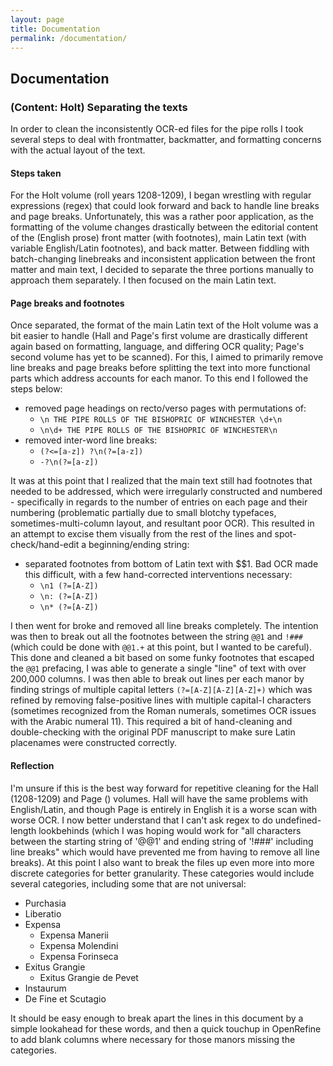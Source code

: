 ```yaml
---
layout: page
title: Documentation
permalink: /documentation/
---
```


## Documentation

### (Content: Holt) Separating the texts
In order to clean the inconsistently OCR-ed files for the pipe rolls I took several steps to deal with frontmatter, backmatter, and formatting concerns with the actual layout of the text.

#### Steps taken
For the Holt volume (roll years 1208-1209), I began wrestling with regular expressions (regex) that could look forward and back to handle line breaks and page breaks. Unfortunately, this was a rather poor application, as the formatting of the volume changes drastically between the editorial content of the (English prose) front matter (with footnotes), main Latin text (with variable English/Latin footnotes), and back matter. Between fiddling with batch-changing linebreaks and inconsistent application between the front matter and main text, I decided to separate the three portions manually to approach them separately. I then focused on the main Latin text.

#### Page breaks and footnotes
Once separated, the format of the main Latin text of the Holt volume was a bit easier to handle (Hall and Page's first volume are drastically different again based on formatting, language, and differing OCR quality; Page's second volume has yet to be scanned). For this, I aimed to primarily remove line breaks and page breaks before splitting the text into more functional parts which address accounts for each manor. To this end I followed the steps below:

- removed page headings on recto/verso pages with permutations of:
	- `\n THE PIPE ROLLS OF THE BISHOPRIC OF WINCHESTER \d+\n`
	- `\n\d+ THE PIPE ROLLS OF THE BISHOPRIC OF WINCHESTER\n` 
- removed inter-word line breaks:
	- `(?<=[a-z]) ?\n(?=[a-z])`
	- `-?\n(?=[a-z])`

It was at this point that I realized that the main text still had footnotes that needed to be addressed, which were irregularly constructed and numbered - specifically in regards to the number of entries on each page and their numbering (problematic partially due to small blotchy typefaces, sometimes-multi-column layout, and resultant poor OCR). This resulted in an attempt to excise them visually from the rest of the lines and spot-check/hand-edit a beginning/ending string:

- separated footnotes from bottom of Latin text with $$1. Bad OCR made this difficult, with a few hand-corrected interventions necessary:
	- `\n1 (?=[A-Z])`
	- `\n: (?=[A-Z])`
	- `\n* (?=[A-Z])`

I then went for broke and removed all line breaks completely. The intention was then to break out all the footnotes between the string `@@1` and `!###` (which could be done with `@@1.+` at this point, but I wanted to be careful). This done and cleaned a bit based on some funky footnotes that escaped the `@@1` prefacing, I was able to generate a single "line" of text with over 200,000 columns. I was then able to break out lines per each manor by finding strings of multiple capital letters ` (?=[A-Z][A-Z][A-Z]+) ` which was refined by removing false-positive lines with multiple capital-I characters (sometimes recognized from the Roman numerals, sometimes OCR issues with the Arabic numeral 11). This required a bit of hand-cleaning and double-checking with the original PDF manuscript to make sure Latin placenames were constructed correctly.

#### Reflection
I'm unsure if this is the best way forward for repetitive cleaning for the Hall (1208-1209) and Page () volumes. Hall will have the same problems with English/Latin, and though Page is entirely in English it is a worse scan with worse OCR. I now better understand that I can't ask regex to do undefined-length lookbehinds (which I was hoping would work for "all characters between the starting string of '@@1' and ending string of '!###' including line breaks" which would have prevented me from having to remove all line breaks). At this point I also want to break the files up even more into more discrete categories for better granularity. These categories would include several categories, including some that are not universal:
- Purchasia
- Liberatio
- Expensa
	- Expensa Manerii
	- Expensa Molendini
	- Expensa Forinseca
- Exitus Grangie
	- Exitus Grangie de Pevet
- Instaurum
- De Fine et Scutagio

It should be easy enough to break apart the lines in this document by a simple lookahead for these words, and then a quick touchup in OpenRefine to add blank columns where necessary for those manors missing the categories.

